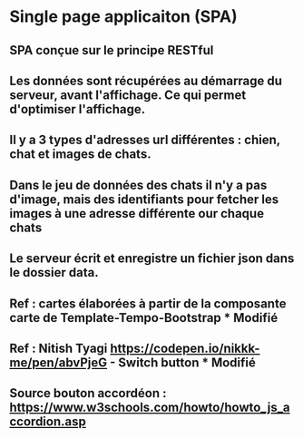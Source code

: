 # Single page applicaiton (SPA)

## SPA conçue sur le principe RESTful
## Les données sont récupérées au démarrage du serveur, avant l'affichage.  Ce qui permet d'optimiser l'affichage.
## Il y a 3 types d'adresses url différentes : chien, chat et images de chats.  
## Dans le jeu de données des chats il n'y a pas d'image, mais des identifiants pour fetcher les images à une adresse différente our chaque chats
## Le serveur écrit et enregistre un fichier json dans le dossier data.



## Ref : cartes élaborées à partir de la composante carte de Template-Tempo-Bootstrap * Modifié
## Ref : Nitish Tyagi https://codepen.io/nikkk-me/pen/abvPjeG  - Switch button * Modifié
## Source bouton accordéon : https://www.w3schools.com/howto/howto_js_accordion.asp